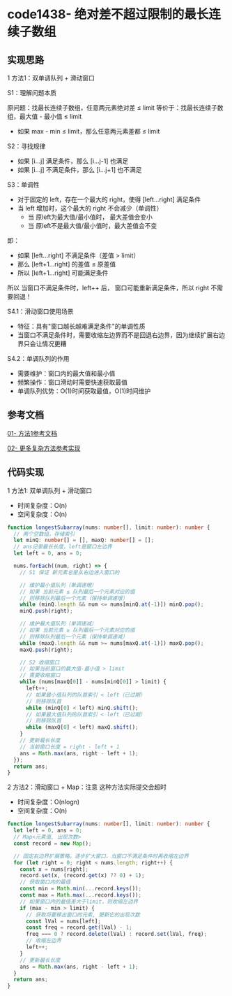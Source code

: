 # code1438- 绝对差不超过限制的最长连续子数组

## 实现思路

1 方法1：双单调队列 + 滑动窗口

S1：理解问题本质

原问题：找最长连续子数组，任意两元素绝对差 ≤ limit
等价于：找最长连续子数组，最大值 - 最小值 ≤ limit
  - 如果 max - min ≤ limit，那么任意两元素差都 ≤ limit


S2：寻找规律
  - 如果 [i...j] 满足条件，那么 [i...j-1] 也满足
  - 如果 [i...j] 不满足条件，那么 [i...j+1] 也不满足


S3：单调性
  - 对于固定的 left，存在一个最大的 right，使得 [left...right] 满足条件
  - 当 left 增加时，这个最大的 right 不会减少（单调性）
    - 当 原left为最大值/最小值时， 最大差值会变小
    - 当 原left不是最大值/最小值时，最大差值会不变

即：
  - 如果 [left...right] 不满足条件（差值 > limit）
  - 那么 [left+1...right] 的差值 ≤ 原差值
  - 所以 [left+1...right] 可能满足条件

所以 当窗口不满足条件时，left++ 后，
窗口可能重新满足条件，所以 right 不需要回退！



S4.1：滑动窗口使用场景
  - 特征：具有"窗口越长越难满足条件"的单调性质
  - 当窗口不满足条件时，需要收缩左边界而不是回退右边界，因为继续扩展右边界只会让情况更糟


S4.2：单调队列的作用
  - 需要维护：窗口内的最大值和最小值
  - 频繁操作：窗口滑动时需要快速获取最值
  - 单调队列优势：O(1)时间获取最值，O(1)时间维护
  

## 参考文档

[01- 方法1参考文档](https://leetcode.cn/problems/longest-continuous-subarray-with-absolute-diff-less-than-or-equal-to-limit/solutions/3707019/on-zuo-fa-hua-dong-chuang-kou-dan-diao-d-g45r/)

[02- 更多复杂方法参考实现](https://github.com/liuyubobobo/Play-Leetcode/tree/master/1001-1500/1438-Longest-Continuous-Subarray-With-Absolute-Diff-Less-Than-or-Equal-to-Limit/cpp-1438)


## 代码实现

1 方法1: 双单调队列 + 滑动窗口
  - 时间复杂度：O(n)
  - 空间复杂度：O(n)

```ts
function longestSubarray(nums: number[], limit: number): number {
  // 两个空数组，存储索引
  let minQ: number[] = [], maxQ: number[] = [];
  // ans记录最长长度，left是窗口左边界
  let left = 0, ans = 0;

  nums.forEach((num, right) => {
    // S1 保证 新元素总是从右边进入窗口的

    // 维护最小值队列（单调递增）
    // 如果 当前元素 ≤ 队列最后一个元素对应的值
    // 则移除队列最后一个元素（保持单调递增）
    while (minQ.length && num <= nums[minQ.at(-1)]) minQ.pop();
    minQ.push(right);

    // 维护最大值队列（单调递减）
    // 如果 当前元素 ≥ 队列最后一个元素对应的值
    // 则移除队列最后一个元素（保持单调递减）
    while (maxQ.length && num >= nums[maxQ.at(-1)]) maxQ.pop();
    maxQ.push(right);

    // S2 收缩窗口
    // 如果当前窗口的最大值-最小值 > limit
    // 需要收缩窗口
    while (nums[maxQ[0]] - nums[minQ[0]] > limit) {
      left++;
      // 如果最小值队列的队首索引 < left（已过期）
      // 则移除队首
      while (minQ[0] < left) minQ.shift();
      // 如果最大值队列的队首索引 < left（已过期）
      // 则移除队首
      while (maxQ[0] < left) maxQ.shift();
    }
    // 更新最长长度
    // 当前窗口长度 = right - left + 1
    ans = Math.max(ans, right - left + 1);
  });
  return ans;
}
```

2 方法2：滑动窗口 + Map：注意 这种方法实际提交会超时
  - 时间复杂度：O(nlogn)
  - 空间复杂度：O(n)

```ts
function longestSubarray(nums: number[], limit: number): number {
  let left = 0, ans = 0;
  // Map<元素值, 出现次数>
  const record = new Map();

  // 固定右边界扩展策略，逐步扩大窗口，当窗口不满足条件时再收缩左边界
  for (let right = 0; right < nums.length; right++) {
    const x = nums[right];
    record.set(x, (record.get(x) ?? 0) + 1);
    // 获取窗口内的最值
    const min = Math.min(...record.keys());
    const max = Math.max(...record.keys());
    // 如果窗口内的最值差大于limit，则收缩左边界
    if (max - min > limit) {
      // 获取将要移出窗口的元素, 更新它的出现次数
      const lVal = nums[left];
      const freq = record.get(lVal) - 1;
      freq === 0 ? record.delete(lVal) : record.set(lVal, freq);
      // 收缩左边界
      left++;
    }
    // 更新最长长度
    ans = Math.max(ans, right - left + 1);
  }
  return ans;
}
```